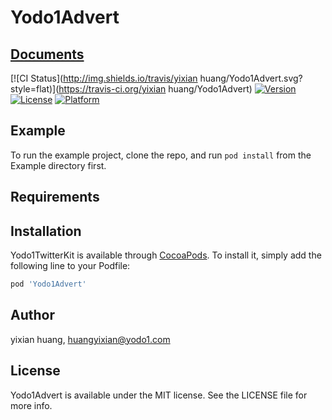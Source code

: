# Yodo1Advert
## [Documents](https://docs.yodo1.com/)

[![CI Status](http://img.shields.io/travis/yixian huang/Yodo1Advert.svg?style=flat)](https://travis-ci.org/yixian huang/Yodo1Advert)
[![Version](https://img.shields.io/cocoapods/v/Yodo1TwitterKit.svg?style=flat)](http://cocoapods.org/pods/Yodo1Advert)
[![License](https://img.shields.io/cocoapods/l/Yodo1TwitterKit.svg?style=flat)](http://cocoapods.org/pods/Yodo1Advert)
[![Platform](https://img.shields.io/cocoapods/p/Yodo1TwitterKit.svg?style=flat)](http://cocoapods.org/pods/Yodo1Advert)

## Example

To run the example project, clone the repo, and run `pod install` from the Example directory first.

## Requirements

## Installation

Yodo1TwitterKit is available through [CocoaPods](http://cocoapods.org). To install
it, simply add the following line to your Podfile:

```ruby
pod 'Yodo1Advert'
```

## Author

yixian huang, huangyixian@yodo1.com

## License

Yodo1Advert is available under the MIT license. See the LICENSE file for more info.
